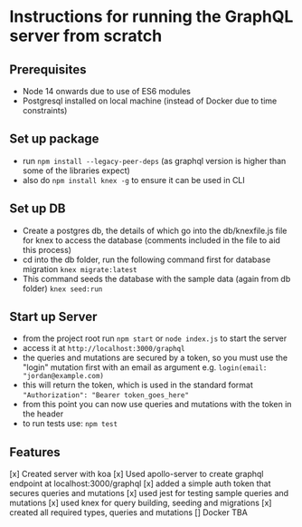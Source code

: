 # Instructions for running the GraphQL server from scratch

## Prerequisites
- Node 14 onwards due to use of ES6 modules
- Postgresql installed on local machine (instead of Docker due to time constraints)

## Set up package
- run ```npm install --legacy-peer-deps``` (as graphql version is higher than some of the libraries expect)
- also do ```npm install knex -g```  to ensure it can be used in CLI

## Set up DB
- Create a postgres db, the details of which go into the db/knexfile.js file for knex to access the database (comments included in the file to aid this process)
- cd into the db folder, run the following command first for database migration
```knex migrate:latest``` 
- This command seeds the database with the sample data (again from db folder)
```knex seed:run```

## Start up Server
- from the project root run ```npm start``` or ```node index.js``` to start the server
- access it at ```http://localhost:3000/graphql```
- the queries and mutations are secured by a token, so you must use the "login" mutation first with an email as argument
e.g. ```login(email: "jordan@example.com)```
- this will return the token, which is used in the standard format
```"Authorization": "Bearer token_goes_here"```
- from this point you can now use queries and mutations with the token in the header
- to run tests use: ```npm test```

## Features
[x] Created server with koa
[x] Used apollo-server to create graphql endpoint at localhost:3000/graphql
[x] added a simple auth token that secures queries and mutations
[x] used jest for testing sample queries and mutations
[x] used knex for query building, seeding and migrations
[x] created all required types, queries and mutations
[] Docker TBA

